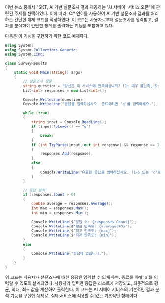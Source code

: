 이번 뉴스 중에서 "SKT, AI 기반 설문조사 결과 제공하는 'AI 서베이' 서비스 오픈"에 관련된 주제를 선택하였다. 이에 따라, C# 언어를 사용하여 AI 기반 설문조사 결과를 처리하는 간단한 예제 코드를 작성하였다. 이 코드는 사용자로부터 설문조사를 입력받고, 결과를 분석하여 간단한 통계를 출력하는 기능을 포함하고 있다. 

다음은 이 기능을 구현하기 위한 코드 예제이다.

```csharp
using System;
using System.Collections.Generic;
using System.Linq;

class SurveyResults
{
    static void Main(string[] args)
    {
        // 설문조사 질문
        string question = "당신은 이 서비스에 만족하십니까? (1: 매우 불만족, 5: 매우 만족)";
        List<int> responses = new List<int>();

        Console.WriteLine(question);
        Console.WriteLine("응답을 입력하십시오. 종료하려면 'q'를 입력하세요.");

        while (true)
        {
            string input = Console.ReadLine();
            if (input.ToLower() == "q")
            {
                break;
            }
            if (int.TryParse(input, out int response) && response >= 1 && response <= 5)
            {
                responses.Add(response);
            }
            else
            {
                Console.WriteLine("유효한 응답을 입력하십시오. (1-5 또는 'q'로 종료)");
            }
        }

        // 응답 분석
        if (responses.Count > 0)
        {
            double average = responses.Average();
            int max = responses.Max();
            int min = responses.Min();

            Console.WriteLine($"응답 수: {responses.Count}");
            Console.WriteLine($"평균 만족도: {average:F2}");
            Console.WriteLine($"최고 만족도: {max}");
            Console.WriteLine($"최저 만족도: {min}");
        }
        else
        {
            Console.WriteLine("응답이 없습니다.");
        }
    }
}
```

위 코드는 사용자가 설문조사에 대한 응답을 입력할 수 있게 하며, 종료를 위해 'q'를 입력할 수 있도록 설계되었다. 사용자가 입력한 응답은 리스트에 저장되고, 최종적으로 평균, 최대, 최소 값을 계산하여 출력한다. 이 코드는 AI 서베이 서비스의 기본적인 결과 분석 기능을 구현한 예제로, 실제 서비스에 적용할 수 있는 기초적인 형태이다.
